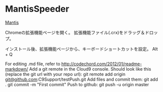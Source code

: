 MantisSpeeder
=============
[Mantis][]

Chromeの拡張機能ページを開く。
拡張機能ファイル(.crx)をドラッグ＆ドロップ。

インストール後、拡張機能ページから、キーボードショートカットを設定。
	Alt + Q 


For editing .md file, refer to <http://codechord.com/2012/01/readme-markdown/>
Add a git remote in the Cloud9 console. Should look like this (replace the git url with your repo url): 
git remote add origin git@github.com:C9Support/testPush.git 
Add files and commit them:
git add . 
git commit -m "First commit"
Push to github: 
git push -u origin master


[Mantis]: http://10.10.238.207/mantis/view_all_bug_page.php "Mantis"
